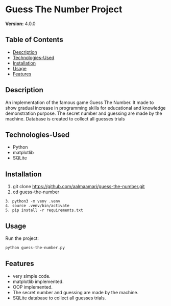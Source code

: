 # Guess The Number Project
**Version:** 4.0.0


## Table of Contents 
- [Description](#description)
- [Technologies-Used](#Technologies-Used)
- [Installation](#installation)
- [Usage](#usage)
- [Features](#features)


## Description 
An implementation of the famous game Guess The Number. It made to show gradual increase in programming skills for educational and knowledge demonstration purpose.
The secret number and guessing are made by the machine.
Database is created to collect all guesses trials 


## Technologies-Used
- Python
- matplotlib 
- SQLite 


## Installation
1. git clone https://github.com/aalmaamari/guess-the-number.git 
2. cd guess-the-number
```
3. python3 -m venv .venv
4. source .venv/bin/activate
5. pip install -r requirements.txt
```



## Usage
Run the project:
``` bash
python guess-the-number.py
```


## Features
- very simple code.
- matplotlib implemented.
- OOP implemented.
- The secret number and guessing are made by the machine.
- SQLite database to collect all guesses trials.